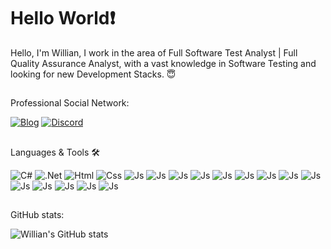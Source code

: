 ### <h1> Hello World❗</h1>

Hello, I'm Willian, I work in the area of
Full Software Test Analyst | Full Quality Assurance Analyst, with a vast knowledge in Software Testing and looking for new Development Stacks. 😇
<span><h2></h2></span>
Professional Social Network:

[![Blog](https://img.shields.io/badge/LinkedIn-0077B5?style=for-the-badge&logo=linkedin&logoColor=white)](https://www.linkedin.com/in/william-coutinho-lima-6b990a51/)
[![Discord](https://img.shields.io/badge/Discord-7289DA?style=for-the-badge&logo=discord&logoColor=white)](https://discord.com/channels/Willian%20Coutinho%20Lima#3938)
<span><h2></h2></span>

Languages & Tools 🛠

![C#](https://img.shields.io/badge/C%23-239120?style=for-the-badge&logo=c-sharp&logoColor=white)
![.Net](https://img.shields.io/badge/.NET-5C2D91?style=for-the-badge&logo=.net&logoColor=white)
![Html](https://img.shields.io/badge/HTML5-E34F26?style=for-the-badge&logo=html5&logoColor=white)
![Css](https://img.shields.io/badge/CSS3-1572B6?style=for-the-badge&logo=css3&logoColor=white)
![Js](https://img.shields.io/badge/JavaScript-F7DF1E?style=for-the-badge&logo=javascript&logoColor=black)
![Js](https://img.shields.io/badge/Ruby-CC342D?style=for-the-badge&logo=ruby&logoColor=white)
![Js](https://img.shields.io/badge/Bootstrap-563D7C?style=for-the-badge&logo=bootstrap&logoColor=white)
![Js](https://img.shields.io/badge/jQuery-0769AD?style=for-the-badge&logo=jquery&logoColor=white)
![Js](https://img.shields.io/badge/Microsoft_Azure-0089D6?style=for-the-badge&logo=microsoft-azure&logoColor=white)
![Js](https://img.shields.io/badge/Azure_DevOps-0078D7?style=for-the-badge&logo=azure-devops&logoColor=white)
![Js](https://img.shields.io/badge/Oracle-F80000?style=for-the-badge&logo=Oracle&logoColor=white)
![Js](https://img.shields.io/badge/PostgreSQL-316192?style=for-the-badge&logo=postgresql&logoColor=white)
![Js](https://img.shields.io/badge/MongoDB-4EA94B?style=for-the-badge&logo=mongodb&logoColor=white)
![Js](https://img.shields.io/badge/Microsoft_SQL_Server-CC2927?style=for-the-badge&logo=microsoft-sql-server&logoColor=white)
![Js](https://img.shields.io/badge/rabbitmq-%23FF6600.svg?&style=for-the-badge&logo=rabbitmq&logoColor=white)
![Js](https://img.shields.io/badge/Jira-0052CC?style=for-the-badge&logo=Jira&logoColor=white)
![Js](https://img.shields.io/badge/Trello-0052CC?style=for-the-badge&logo=trello&logoColor=white)
![Js](https://img.shields.io/badge/GIT-E44C30?style=for-the-badge&logo=git&logoColor=white)

<span><h2></h2></span>

GitHub stats:

![Willian's GitHub stats](https://github-readme-stats.vercel.app/api?username=williamcouti&show_icons=true&theme=radical)

